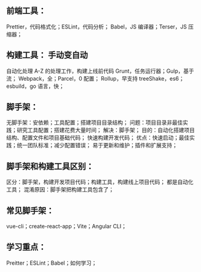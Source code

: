 ## 前端工具：

Prettier，代码格式化；ESLint，代码分析；
Babel，JS 编译器；Terser，JS 压缩器；

## 构建工具： 手动变自动

自动化处理 A-Z 的处理工作，构建上线前代码
Grunt，任务运行器；Gulp，基于流；
Webpack，全；Parcel，0 配置；
Rollup，早支持 treeShake，es6；
esbuild，go 语言，快；

## 脚手架：

无脚手架：安依赖；工具配置；搭建项目目录结构；
问题：项目目录非最佳实践；研究工具配置；搭建花费大量时间；
解决：脚手架；
目的：自动化搭建项目结构、配置文件和项目基础代码；
快速构建开发代码；
优点：快速启动；最佳实践；统一团队标准；减少配置错误；
易于更新和维护；插件和扩展支持；

## 脚手架和构建工具区别：

区分：脚手架，构建开发项目代码；构建工具，构建线上项目代码；
都是自动化工具；
混淆原因：脚手架把构建工具包含了；

## 常见脚手架：

vue-cli；create-react-app；Vite；Angular CLI；

## 学习重点：

Preitter；ESLint；Babel；如何学习；
